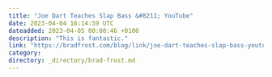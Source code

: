 ```yaml
---
title: "Joe Dart Teaches Slap Bass &#8211; YouTube"
date: 2023-04-04 16:14:59 UTC
dateadded: 2023-04-05 00:00:46 +0100
description: "This is fantastic."
link: "https://bradfrost.com/blog/link/joe-dart-teaches-slap-bass-youtube/"
category:
directory: _directory/brad-frost.md
---
```

